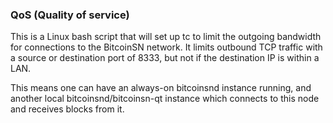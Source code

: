 ### QoS (Quality of service) ###

This is a Linux bash script that will set up tc to limit the outgoing bandwidth for connections to the BitcoinSN network. It limits outbound TCP traffic with a source or destination port of 8333, but not if the destination IP is within a LAN.

This means one can have an always-on bitcoinsnd instance running, and another local bitcoinsnd/bitcoinsn-qt instance which connects to this node and receives blocks from it.
